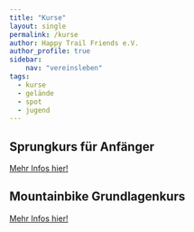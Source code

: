 ```yaml
---
title: "Kurse"
layout: single
permalink: /kurse
author: Happy Trail Friends e.V.
author_profile: true
sidebar:
    nav: "vereinsleben"
tags:
  - kurse
  - gelände
  - spot
  - jugend
---
```


## Sprungkurs für Anfänger
<a href="/sprungkurs-anfaenger" class="btn btn--primary">Mehr Infos hier!</a>

## Mountainbike Grundlagenkurs
<a href="/mtb-grundlagenkurs" class="btn btn--primary">Mehr Infos hier!</a>